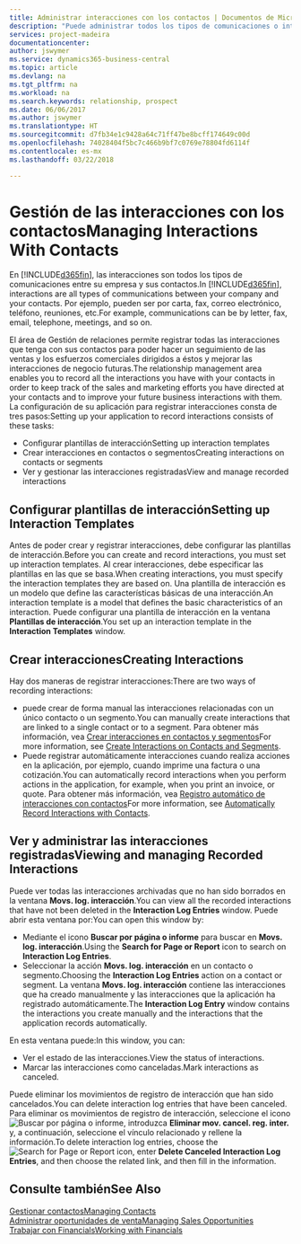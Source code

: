 ```yaml
---
title: Administrar interacciones con los contactos | Documentos de Microsoft
description: "Puede administrar todos los tipos de comunicaciones o interacciones entre su empresa y sus contactos; por ejemplo, cartas, llamadas de teléfono, reuniones, etc."
services: project-madeira
documentationcenter: 
author: jswymer
ms.service: dynamics365-business-central
ms.topic: article
ms.devlang: na
ms.tgt_pltfrm: na
ms.workload: na
ms.search.keywords: relationship, prospect
ms.date: 06/06/2017
ms.author: jswymer
ms.translationtype: HT
ms.sourcegitcommit: d7fb34e1c9428a64c71ff47be8bcff174649c00d
ms.openlocfilehash: 74028404f5bc7c466b9bf7c0769e78804fd6114f
ms.contentlocale: es-mx
ms.lasthandoff: 03/22/2018

---
```

# <a name="managing-interactions-with-contacts"></a><span data-ttu-id="6fce5-103">Gestión de las interacciones con los contactos</span><span class="sxs-lookup"><span data-stu-id="6fce5-103">Managing Interactions With Contacts</span></span>
<span data-ttu-id="6fce5-104">En [!INCLUDE[d365fin](includes/d365fin_md.md)], las interacciones son todos los tipos de comunicaciones entre su empresa y sus contactos.</span><span class="sxs-lookup"><span data-stu-id="6fce5-104">In [!INCLUDE[d365fin](includes/d365fin_md.md)], interactions are all types of communications between your company and your contacts.</span></span> <span data-ttu-id="6fce5-105">Por ejemplo, pueden ser por carta, fax, correo electrónico, teléfono, reuniones, etc.</span><span class="sxs-lookup"><span data-stu-id="6fce5-105">For example, communications can be by letter, fax, email, telephone, meetings, and so on.</span></span>

<span data-ttu-id="6fce5-106">El área de Gestión de relaciones permite registrar todas las interacciones que tenga con sus contactos para poder hacer un seguimiento de las ventas y los esfuerzos comerciales dirigidos a éstos y mejorar las interacciones de negocio futuras.</span><span class="sxs-lookup"><span data-stu-id="6fce5-106">The relationship management area enables you to record all the interactions you have with your contacts in order to keep track of the sales and marketing efforts you have directed at your contacts and to improve your future business interactions with them.</span></span> <span data-ttu-id="6fce5-107">La configuración de su aplicación para registrar interacciones consta de tres pasos:</span><span class="sxs-lookup"><span data-stu-id="6fce5-107">Setting up your application to record interactions consists of these tasks:</span></span>

* <span data-ttu-id="6fce5-108">Configurar plantillas de interacción</span><span class="sxs-lookup"><span data-stu-id="6fce5-108">Setting up interaction templates</span></span>  
* <span data-ttu-id="6fce5-109">Crear interacciones en contactos o segmentos</span><span class="sxs-lookup"><span data-stu-id="6fce5-109">Creating interactions on contacts or segments</span></span>  
* <span data-ttu-id="6fce5-110">Ver y gestionar las interacciones registradas</span><span class="sxs-lookup"><span data-stu-id="6fce5-110">View and manage recorded interactions</span></span>  

##  <a name="setting-up-interaction-templates"></a><span data-ttu-id="6fce5-111">Configurar plantillas de interacción</span><span class="sxs-lookup"><span data-stu-id="6fce5-111">Setting up Interaction Templates</span></span>
<span data-ttu-id="6fce5-112">Antes de poder crear y registrar interacciones, debe configurar las plantillas de interacción.</span><span class="sxs-lookup"><span data-stu-id="6fce5-112">Before you can create and record interactions, you must set up interaction templates.</span></span> <span data-ttu-id="6fce5-113">Al crear interacciones, debe especificar las plantillas en las que se basa.</span><span class="sxs-lookup"><span data-stu-id="6fce5-113">When creating interactions, you must specify the interaction templates they are based on.</span></span> <span data-ttu-id="6fce5-114">Una plantilla de interacción es un modelo que define las características básicas de una interacción.</span><span class="sxs-lookup"><span data-stu-id="6fce5-114">An interaction template is a model that defines the basic characteristics of an interaction.</span></span>
<span data-ttu-id="6fce5-115">Puede configurar una plantilla de interacción en la ventana **Plantillas de interacción**.</span><span class="sxs-lookup"><span data-stu-id="6fce5-115">You set up an interaction template in the **Interaction Templates** window.</span></span>  

## <a name="creating-interactions"></a><span data-ttu-id="6fce5-116">Crear interacciones</span><span class="sxs-lookup"><span data-stu-id="6fce5-116">Creating Interactions</span></span>
<span data-ttu-id="6fce5-117">Hay dos maneras de registrar interacciones:</span><span class="sxs-lookup"><span data-stu-id="6fce5-117">There are two ways of recording interactions:</span></span>

* <span data-ttu-id="6fce5-118">puede crear de forma manual las interacciones relacionadas con un único contacto o un segmento.</span><span class="sxs-lookup"><span data-stu-id="6fce5-118">You can manually create interactions that are linked to a single contact or to a segment.</span></span> <span data-ttu-id="6fce5-119">Para obtener más información, vea [Crear interacciones en contactos y segmentos](marketing-how-create-interactions.md)</span><span class="sxs-lookup"><span data-stu-id="6fce5-119">For more information, see [Create Interactions on Contacts and Segments](marketing-how-create-interactions.md).</span></span>  
* <span data-ttu-id="6fce5-120">Puede registrar automáticamente interacciones cuando realiza acciones en la aplicación, por ejemplo, cuando imprime una factura o una cotización.</span><span class="sxs-lookup"><span data-stu-id="6fce5-120">You can automatically record interactions when you perform actions in the application, for example, when you print an invoice, or quote.</span></span> <span data-ttu-id="6fce5-121">Para obtener más información, vea [Registro automático de interacciones con contactos](marketing-auto-record-interactions.md)</span><span class="sxs-lookup"><span data-stu-id="6fce5-121">For more information, see [Automatically Record Interactions with Contacts](marketing-auto-record-interactions.md).</span></span>

## <a name="viewing-and-managing-recorded-interactions"></a><span data-ttu-id="6fce5-122">Ver y administrar las interacciones registradas</span><span class="sxs-lookup"><span data-stu-id="6fce5-122">Viewing and managing Recorded Interactions</span></span>
<span data-ttu-id="6fce5-123">Puede ver todas las interacciones archivadas que no han sido borrados en la ventana **Movs. log. interacción**.</span><span class="sxs-lookup"><span data-stu-id="6fce5-123">You can view all the recorded interactions that have not been deleted in the **Interaction Log Entries** window.</span></span> <span data-ttu-id="6fce5-124">Puede abrir esta ventana por:</span><span class="sxs-lookup"><span data-stu-id="6fce5-124">You can open this window by:</span></span>

* <span data-ttu-id="6fce5-125">Mediante el icono **Buscar por página o informe** para buscar en **Movs. log. interacción**.</span><span class="sxs-lookup"><span data-stu-id="6fce5-125">Using the **Search for Page or Report** icon to search on **Interaction Log Entries**.</span></span>
* <span data-ttu-id="6fce5-126">Seleccionar la acción **Movs. log. interacción** en un contacto o segmento.</span><span class="sxs-lookup"><span data-stu-id="6fce5-126">Choosing the **Interaction Log Entries** action on a contact or segment.</span></span>
  <span data-ttu-id="6fce5-127">La ventana **Movs. log. interacción** contiene las interacciones que ha creado manualmente y las interacciones que la aplicación ha registrado automáticamente.</span><span class="sxs-lookup"><span data-stu-id="6fce5-127">The **Interaction Log Entry** window contains the interactions you create manually and the interactions that the application records automatically.</span></span>

<span data-ttu-id="6fce5-128">En esta ventana puede:</span><span class="sxs-lookup"><span data-stu-id="6fce5-128">In this window, you can:</span></span>

* <span data-ttu-id="6fce5-129">Ver el estado de las interacciones.</span><span class="sxs-lookup"><span data-stu-id="6fce5-129">View the status of interactions.</span></span>
* <span data-ttu-id="6fce5-130">Marcar las interacciones como canceladas.</span><span class="sxs-lookup"><span data-stu-id="6fce5-130">Mark interactions as canceled.</span></span>

<span data-ttu-id="6fce5-131">Puede eliminar los movimientos de registro de interacción que han sido cancelados.</span><span class="sxs-lookup"><span data-stu-id="6fce5-131">You can delete interaction log entries that have been canceled.</span></span> <span data-ttu-id="6fce5-132">Para eliminar os movimientos de registro de interacción, seleccione el icono ![Buscar por página o informe](media/ui-search/search_small.png "icono Buscar por página o informe"), introduzca **Eliminar mov. cancel. reg. inter.** y, a continuación, seleccione el vínculo relacionado y rellene la información.</span><span class="sxs-lookup"><span data-stu-id="6fce5-132">To delete interaction log entries, choose the ![Search for Page or Report](media/ui-search/search_small.png "Search for Page or Report icon") icon, enter **Delete Canceled Interaction Log Entries**, and then choose the related link, and then fill in the information.</span></span>

## <a name="see-also"></a><span data-ttu-id="6fce5-133">Consulte también</span><span class="sxs-lookup"><span data-stu-id="6fce5-133">See Also</span></span>
[<span data-ttu-id="6fce5-134">Gestionar contactos</span><span class="sxs-lookup"><span data-stu-id="6fce5-134">Managing Contacts</span></span>](marketing-contacts.md)  
[<span data-ttu-id="6fce5-135">Administrar oportunidades de venta</span><span class="sxs-lookup"><span data-stu-id="6fce5-135">Managing Sales Opportunities</span></span>](marketing-manage-sales-opportunities.md)  
[<span data-ttu-id="6fce5-136">Trabajar con Financials</span><span class="sxs-lookup"><span data-stu-id="6fce5-136">Working with Financials</span></span>](ui-work-product.md)  

